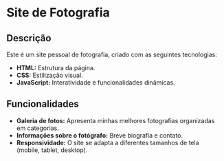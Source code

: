 # Site de Fotografia 

## Descrição
Este é um site pessoal de fotografia, criado com as seguintes tecnologias:

* **HTML:** Estrutura da página.
* **CSS:** Estilização visual.
* **JavaScript:** Interatividade e funcionalidades dinâmicas.

## Funcionalidades
* **Galeria de fotos:** Apresenta minhas melhores fotografias organizadas em categorias.
* **Informações sobre o fotógrafo:** Breve biografia e contato.
* **Responsividade:** O site se adapta a diferentes tamanhos de tela (mobile, tablet, desktop).
